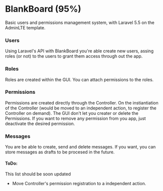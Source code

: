 # BlankBoard (95%)
Basic users and permissions management system, with Laravel 5.5 on the AdminLTE template.

### Users
Using Laravel's API with BlankBoard you're able create new users, assing roles (or not) to the users to grant them access through out the app.

### Roles
Roles are created within the GUI. You can attach permissions to the roles.

### Permissions
Permissions are created directly through the Controller. On the instiantiation of the Controller (would be moved to an independent action, to register the Controller on demand). The GUI don't let you creater or delete the Permissions. If you want to remove any permission from you app, just deactivate the desired permission.

### Messages
You are be able to create, send and delete messages. If you want, you can store messages as drafts to be procesed in the future.

#### ToDo: ####
This list should be soon updated

* Move Controller's permission registration to a independent action.
